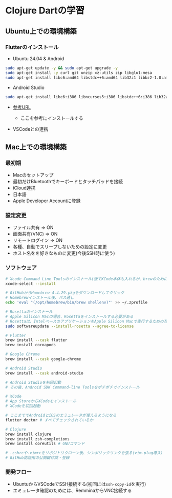 # Clojure Dartの学習

## Ubuntu上での環境構築

### Flutterのインストール

- Ubuntu 24.04 & Android

```bash
sudo apt-get update -y && sudo apt-get upgrade -y
sudo apt-get install -y curl git unzip xz-utils zip libglu1-mesa
sudo apt-get install libc6:amd64 libstdc++6:amd64 lib32z1 libbz2-1.0:amd64
```

- Android Studio

```bash
sudo apt-get install libc6:i386 libncurses5:i386 libstdc++6:i386 lib32z1 libbz2-1.0:i386
```

- [参考URL](https://developer.android.com/studio/install?hl=ja#linux)
  - ここを参考にインストールする

- VSCodeとの連携

## Mac上での環境構築

### 最初期

- Macのセットアップ
- 最初だけBluetoothでキーボードとタッチパッドを接続
- iCloud連携
- 日本語
- Apple Developer Accountに登録

### 設定変更

- ファイル共有 => ON
- 画面共有(VNC) => ON
- リモートログイン => ON
- 各種、自動でスリープしないための設定に変更
- ホスト名をを好きなものに変更(今後SSH時に使う)

### ソフトウェア

```zsh
# Xcode Command Line Toolsのインストール(後でXCode本体も入れるが、brewのために必要)
xcode-select --install

# GitHubからHomebrew-4.4.29.pkgをダウンロードしてクリック
# Homebrewインストール後、パス通し
echo 'eval "(/opt/homebrew/bin/brew shellenv)"' >> ~/.zprofile

# Rosettaのインストール
# Apple Silicon Macの場合、Rosettaをインストールする必要がある
# Rosettaは、IntelベースのアプリケーションをApple Silicon Macで実行するための互換レイヤー
sudo softwareupdate --install-rosetta --agree-to-license

# Flutter
brew install --cask flutter
brew install cocoapods

# Google Chrome
brew install --cask google-chrome

# Android Studio
brew install --cask android-studio

# Android Studioを初回起動
# その後、Android SDK Command-line Toolsをポチポチでインストール

# XCode
# App StoreからXCodeをインストール
# XCodeを初回起動

# ここまででAndroidとiOSのエミュレータが使えるようになる
flutter doctor # すべてチェックされているか

# Clojure
brew install clojure
brew install zsh-completions
brew install coreutils # GNUコマンド

# .zshrcや.vimrcをリポジトリクローン後、シンボリックリンクを張る(vim-plug導入)
# GitHub認証用の公開鍵作成・登録
```

### 開発フロー

- UbuntuからVSCodeでSSH接続する(初回には`ssh-copy-id`を実行)
- エミュレータ確認のためには、RemminaからVNC接続する
